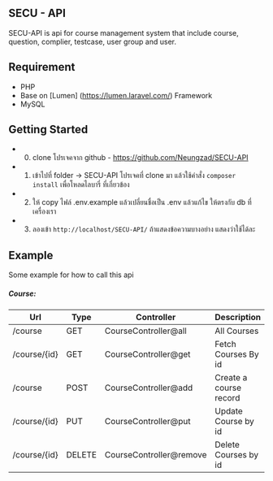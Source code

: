 ## SECU - API

SECU-API is api for course management system that include course, question, complier, testcase, user group and user. 

## Requirement

- PHP
- Base on [Lumen] (https://lumen.laravel.com/) Framework
- MySQL

## Getting Started

- 0) clone โปรเจคจาก github - https://github.com/Neungzad/SECU-API
- 1) เข้าไปที่ folder -> SECU-API โปรเจคที่ clone มา แล้วใช้คำสั่ง  `composer install` เพื่อโหลดไลบารี่ ที่เกี่ยวข้อง
- 2) ให้ copy ไฟล์ .env.example แล้วเปลี่ยนชื่อเป็น .env แล้วแก้ไข ให้ตรงกับ db ที่เครื่องเรา
- 3) ลองเข้า `http://localhost/SECU-API/` ถ้าแสดงข้อความบางอย่าง แสดงว่าใช้ได้ละ 

## Example

Some example for how to call this api

##### Course:
| Url | Type | Controller | Description |
|---------------|----------|--------------|----------------------------------------------------------------|
| /course | GET | CourseController@all | All Courses |
| /course/{id} | GET | CourseController@get | Fetch Courses By id  |
| /course | POST | CourseController@add | Create a course record |
| /course/{id} | PUT | CourseController@put | Update Course by id |
| /course/{id} | DELETE | CourseController@remove | Delete Courses by id |


